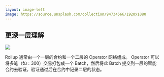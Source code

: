 ```yaml
---
layout: image-left
image: https://source.unsplash.com/collection/94734566/1920x1080
---
```


## 更深一层理解

![](https://ucarecdn.com/5e7e9822-c8f6-4ae8-b829-34c417dfd5d4/rollup.png)

Rollup 通常由一个一层的合约和一个二层的 Operator 网络组成。
Operator 可以将多笔（如：300）交易打包成一个 Batch，然后将此 Batch 提交到一层的智能合约去验证，验证通过后在合约中记录二层的状态。

